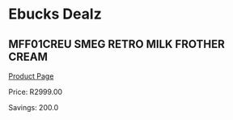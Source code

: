 
# Ebucks Dealz
## MFF01CREU SMEG RETRO MILK FROTHER CREAM
[Product Page](https://www.ebucks.com/web/shop/productSelected.do?prodId=1158896597&catId=704984897)

Price: R2999.00

Savings: 200.0


	